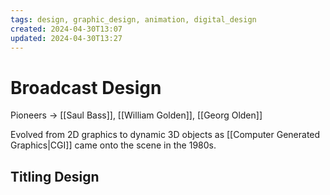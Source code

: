 ```yaml
---
tags: design, graphic_design, animation, digital_design
created: 2024-04-30T13:07
updated: 2024-04-30T13:27
---
```


# Broadcast Design

Pioneers → [[Saul Bass]], [[William Golden]], [[Georg Olden]]

Evolved from 2D graphics to dynamic 3D objects as [[Computer Generated Graphics|CGI]] came onto the scene in the 1980s.


## Titling Design

